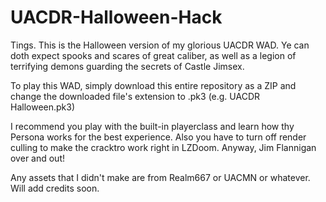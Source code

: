 # UACDR-Halloween-Hack
Tings. This is the Halloween version of my glorious UACDR WAD. Ye can doth expect spooks and scares of great caliber, as well as a legion of terrifying demons guarding the secrets of Castle Jimsex. 

To play this WAD, simply download this entire repository as a ZIP and change the downloaded file's extension to .pk3 (e.g. UACDR Halloween.pk3) 

I recommend you play with the built-in playerclass and learn how thy Persona works for the best experience. Also you have to turn off render culling to make the cracktro work right in LZDoom. Anyway, Jim Flannigan over and out!

Any assets that I didn't make are from Realm667 or UACMN or whatever. Will add credits soon.
